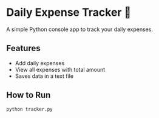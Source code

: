 # Daily Expense Tracker 💸

A simple Python console app to track your daily expenses.

## Features
- Add daily expenses
- View all expenses with total amount
- Saves data in a text file

## How to Run
```bash
python tracker.py
